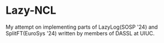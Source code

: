 # Lazy-NCL
My attempt on implementing parts of LazyLog(SOSP '24) and SplitFT(EuroSys '24) written by members of DASSL at UIUC.
